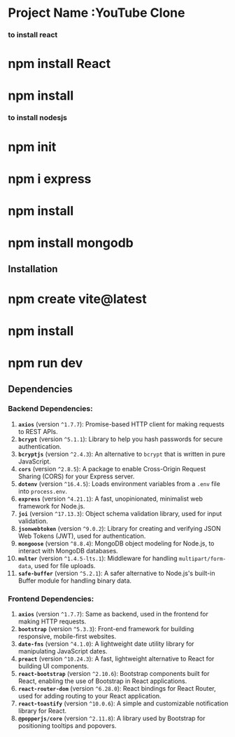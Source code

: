 # Project Name :YouTube Clone
### to install react 
# npm install React
# npm install 

### to install nodesjs

# npm init
# npm i express
# npm install 
# npm install mongodb

## Installation
# npm create vite@latest
# npm install
# npm run dev



## Dependencies

### Backend Dependencies:
1. **`axios`** (version `^1.7.7`): Promise-based HTTP client for making requests to REST APIs.
2. **`bcrypt`** (version `^5.1.1`): Library to help you hash passwords for secure authentication.
3. **`bcryptjs`** (version `^2.4.3`): An alternative to `bcrypt` that is written in pure JavaScript.
4. **`cors`** (version `^2.8.5`): A package to enable Cross-Origin Request Sharing (CORS) for your Express server.
5. **`dotenv`** (version `^16.4.5`): Loads environment variables from a `.env` file into `process.env`.
6. **`express`** (version `^4.21.1`): A fast, unopinionated, minimalist web framework for Node.js.
7. **`joi`** (version `^17.13.3`): Object schema validation library, used for input validation.
8. **`jsonwebtoken`** (version `^9.0.2`): Library for creating and verifying JSON Web Tokens (JWT), used for authentication.
9. **`mongoose`** (version `^8.8.4`): MongoDB object modeling for Node.js, to interact with MongoDB databases.
10. **`multer`** (version `^1.4.5-lts.1`): Middleware for handling `multipart/form-data`, used for file uploads.
11. **`safe-buffer`** (version `^5.2.1`): A safer alternative to Node.js's built-in Buffer module for handling binary data.
  
### Frontend Dependencies:
1. **`axios`** (version `^1.7.7`): Same as backend, used in the frontend for making HTTP requests.
2. **`bootstrap`** (version `^5.3.3`): Front-end framework for building responsive, mobile-first websites.
3. **`date-fns`** (version `^4.1.0`): A lightweight date utility library for manipulating JavaScript dates.
4. **`preact`** (version `^10.24.3`): A fast, lightweight alternative to React for building UI components.
5. **`react-bootstrap`** (version `^2.10.6`): Bootstrap components built for React, enabling the use of Bootstrap in React applications.
6. **`react-router-dom`** (version `^6.28.0`): React bindings for React Router, used for adding routing to your React application.
7. **`react-toastify`** (version `^10.0.6`): A simple and customizable notification library for React.
8. **`@popperjs/core`** (version `^2.11.8`): A library used by Bootstrap for positioning tooltips and popovers.


